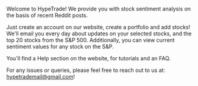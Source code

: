 Welcome to HypeTrade! We provide you with stock sentiment analysis on the basis of recent Reddit posts.

Just create an account on our website, create a portfolio and add stocks! We'll email you every day about updates on your selected stocks, and the top 20 stocks from the S&P 500. Additionally, you can view current sentiment values for any stock on the S&P.

You'll find a Help section on the website, for tutorials and an FAQ.

For any issues or queries, please feel free to reach out to us at: hypetrademail@gmail.com!